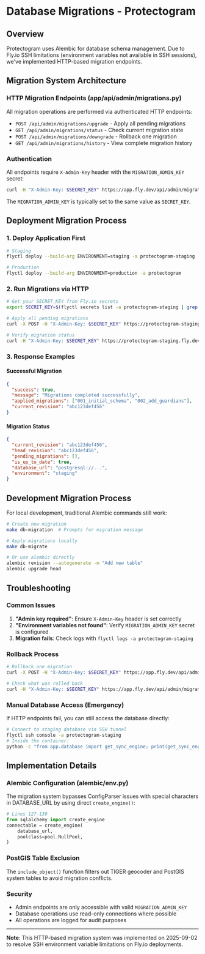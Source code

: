 # Database Migrations - Protectogram

## Overview

Protectogram uses Alembic for database schema management. Due to Fly.io SSH limitations (environment variables not available in SSH sessions), we've implemented HTTP-based migration endpoints.

## Migration System Architecture

### HTTP Migration Endpoints (app/api/admin/migrations.py)

All migration operations are performed via authenticated HTTP endpoints:

- `POST /api/admin/migrations/upgrade` - Apply all pending migrations
- `GET /api/admin/migrations/status` - Check current migration state
- `POST /api/admin/migrations/downgrade` - Rollback one migration
- `GET /api/admin/migrations/history` - View complete migration history

### Authentication

All endpoints require `X-Admin-Key` header with the `MIGRATION_ADMIN_KEY` secret:

```bash
curl -H "X-Admin-Key: $SECRET_KEY" https://app.fly.dev/api/admin/migrations/status
```

The `MIGRATION_ADMIN_KEY` is typically set to the same value as `SECRET_KEY`.

## Deployment Migration Process

### 1. Deploy Application First

```bash
# Staging
flyctl deploy --build-arg ENVIRONMENT=staging -a protectogram-staging

# Production
flyctl deploy --build-arg ENVIRONMENT=production -a protectogram
```

### 2. Run Migrations via HTTP

```bash
# Get your SECRET_KEY from Fly.io secrets
export SECRET_KEY=$(flyctl secrets list -a protectogram-staging | grep SECRET_KEY | awk '{print $2}')

# Apply all pending migrations
curl -X POST -H "X-Admin-Key: $SECRET_KEY" https://protectogram-staging.fly.dev/api/admin/migrations/upgrade

# Verify migration status
curl -H "X-Admin-Key: $SECRET_KEY" https://protectogram-staging.fly.dev/api/admin/migrations/status
```

### 3. Response Examples

#### Successful Migration
```json
{
  "success": true,
  "message": "Migrations completed successfully",
  "applied_migrations": ["001_initial_schema", "002_add_guardians"],
  "current_revision": "abc123def456"
}
```

#### Migration Status
```json
{
  "current_revision": "abc123def456",
  "head_revision": "abc123def456",
  "pending_migrations": [],
  "is_up_to_date": true,
  "database_url": "postgresql://...",
  "environment": "staging"
}
```

## Development Migration Process

For local development, traditional Alembic commands still work:

```bash
# Create new migration
make db-migration  # Prompts for migration message

# Apply migrations locally
make db-migrate

# Or use alembic directly
alembic revision --autogenerate -m "Add new table"
alembic upgrade head
```

## Troubleshooting

### Common Issues

1. **"Admin key required"**: Ensure `X-Admin-Key` header is set correctly
2. **"Environment variables not found"**: Verify `MIGRATION_ADMIN_KEY` secret is configured
3. **Migration fails**: Check logs with `flyctl logs -a protectogram-staging`

### Rollback Process

```bash
# Rollback one migration
curl -X POST -H "X-Admin-Key: $SECRET_KEY" https://app.fly.dev/api/admin/migrations/downgrade

# Check what was rolled back
curl -H "X-Admin-Key: $SECRET_KEY" https://app.fly.dev/api/admin/migrations/history
```

### Manual Database Access (Emergency)

If HTTP endpoints fail, you can still access the database directly:

```bash
# Connect to staging database via SSH tunnel
flyctl ssh console -a protectogram-staging
# Inside the container:
python -c "from app.database import get_sync_engine; print(get_sync_engine().url)"
```

## Implementation Details

### Alembic Configuration (alembic/env.py)

The migration system bypasses ConfigParser issues with special characters in DATABASE_URL by using direct `create_engine()`:

```python
# Lines 127-130
from sqlalchemy import create_engine
connectable = create_engine(
    database_url,
    poolclass=pool.NullPool,
)
```

### PostGIS Table Exclusion

The `include_object()` function filters out TIGER geocoder and PostGIS system tables to avoid migration conflicts.

### Security

- Admin endpoints are only accessible with valid `MIGRATION_ADMIN_KEY`
- Database operations use read-only connections where possible
- All operations are logged for audit purposes

---

**Note**: This HTTP-based migration system was implemented on 2025-09-02 to resolve SSH environment variable limitations on Fly.io deployments.
